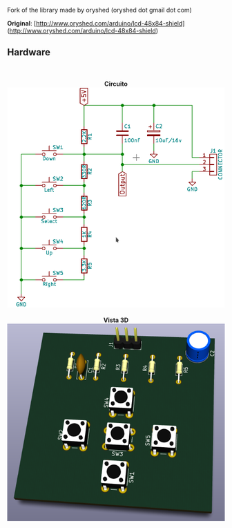 Fork of the library made by oryshed (oryshed dot gmail dot com)

**Original**: [http://www.oryshed.com/arduino/lcd-48x84-shield] (http://www.oryshed.com/arduino/lcd-48x84-shield)



## Hardware

<p align="center">
  <br><br>
  <b>Circuito</b><br>
  <img src="https://github.com/kr4fty/AnalogKeyPad/blob/master/hardware/circuit.png">
  <br><br>
  <b>Vista 3D</b><br>
  <img src="https://github.com/kr4fty/AnalogKeyPad/blob/master/hardware/3d.png">
</p>
